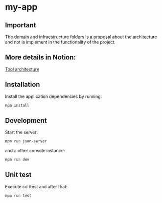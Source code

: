 # my-app

## Important

The domain and infraestructure folders is a proposal about the architecture and not is
implement in the functionality of the project.

## More details in Notion:
 [Tool architecture](https://marshy-stork-a93.notion.site/Aquitectura-de-la-herramienta-fa1462f89c36464d9ece14b7c397773c?pvs=4)


## Installation

Install the application dependencies by running:

```sh
npm install
```

## Development

Start the server:
```sh
npm run json-server
```
and a other console instance:
```sh
npm run dev
```

## Unit test

Execute cd /test and after that:
```sh
npm run test
```
